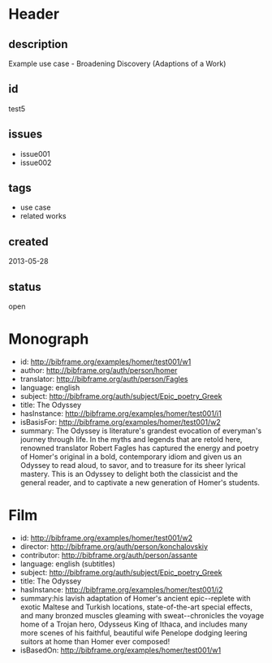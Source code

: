 # Header

## description

Example use case - Broadening Discovery (Adaptions of a Work)

## id

test5

## issues

* issue001
* issue002

## tags

* use case
* related works

## created

2013-05-28

## status

open

# Monograph

* id: http://bibframe.org/examples/homer/test001/w1
* author: <http://bibframe.org/auth/person/homer>
* translator: <http://bibframe.org/auth/person/Fagles>
* language: english
* subject: <http://bibframe.org/auth/subject/Epic_poetry_Greek>
* title: The Odyssey
* hasInstance: <http://bibframe.org/examples/homer/test001/i1>
* isBasisFor: <http://bibframe.org/examples/homer/test001/w2>
* summary: The Odyssey is literature's grandest evocation of everyman's journey through life. In the myths and legends that are retold here, renowned translator Robert Fagles has captured the energy and poetry of Homer's original in a bold, contemporary idiom and given us an Odyssey to read aloud, to savor, and to treasure for its sheer lyrical mastery. This is an Odyssey to delight both the classicist and the general reader, and to captivate a new generation of Homer's students.

# Film

* id: http://bibframe.org/examples/homer/test001/w2
* director: <http://bibframe.org/auth/person/konchalovskiy>
* contributor: <http://bibframe.org/auth/person/assante>
* language: english (subtitles)
* subject: <http://bibframe.org/auth/subject/Epic_poetry_Greek>
* title: The Odyssey
* hasInstance:  <http://bibframe.org/examples/homer/test001/i2>
* summary:his lavish adaptation of Homer's ancient epic--replete with exotic Maltese and Turkish locations, state-of-the-art special effects, and many bronzed muscles gleaming with sweat--chronicles the voyage home of a Trojan hero, Odysseus King of Ithaca, and includes many more scenes of his faithful, beautiful wife Penelope dodging leering suitors at home than Homer ever composed! 
* isBasedOn: <http://bibframe.org/examples/homer/test001/w1>

